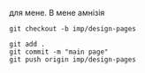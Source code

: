для мене. В мене амнізія
```
git checkout -b imp/design-pages

git add .
git commit -m "main page"
git push origin imp/design-pages
```

